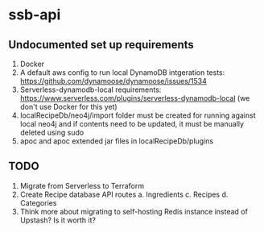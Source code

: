 # ssb-api

## Undocumented set up requirements
1. Docker
2. A default aws config to run local DynamoDB intgeration tests: https://github.com/dynamoose/dynamoose/issues/1534
3. Serverless-dynamodb-local requirements: https://www.serverless.com/plugins/serverless-dynamodb-local (we don't use Docker for this yet)
4. localRecipeDb/neo4j/import folder must be created for running against local neo4j and if contents need to be updated, it must be manually deleted using sudo
5. apoc and apoc extended jar files in localRecipeDb/plugins

## TODO
1. Migrate from Serverless to Terraform
2. Create Recipe database API routes
    a. Ingredients
    c. Recipes
    d. Categories
3. Think more about migrating to self-hosting Redis instance instead of Upstash? Is it worth it?
